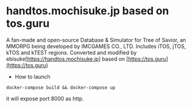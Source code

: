 # handtos.mochisuke.jp based on tos.guru
A fan-made and open-source Database & Simulator for Tree of Savior, an MMORPG being developed by IMCGAMES CO., LTD.
Includes iTOS, jTOS, kTOS and kTEST regions.
Converted and modified by ebisuke[https://handtos.mochisuke.jp]
based on [https://tos.guru](https://tos.guru)

* How to launch 

```
docker-compose build && docker-compose up 
```

it will expose port 8000 as http.